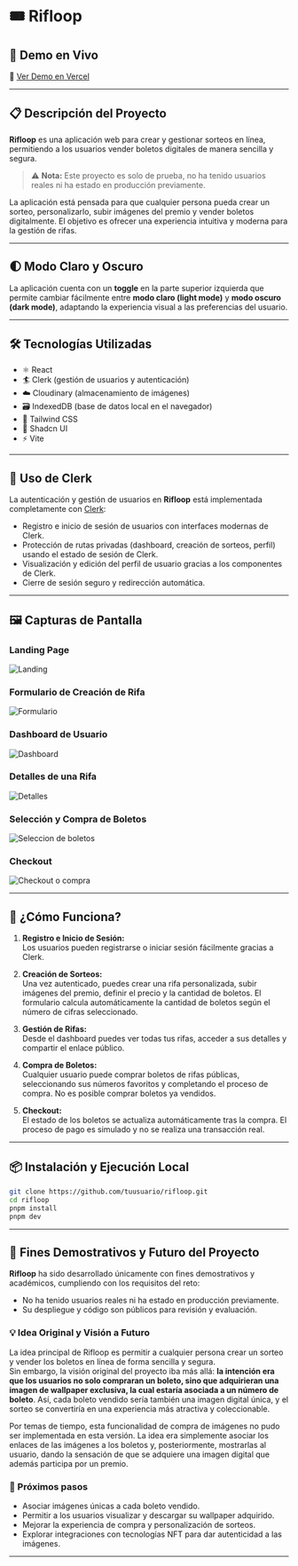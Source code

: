 # 🎟️ Rifloop

## 🚀 Demo en Vivo

🔗 [Ver Demo en Vercel](https://rifloop-web-app.vercel.app)

---

## 📋 Descripción del Proyecto

**Rifloop** es una aplicación web para crear y gestionar sorteos en línea, permitiendo a los usuarios vender boletos digitales de manera sencilla y segura.

> ⚠️ **Nota:** Este proyecto es solo de prueba, no ha tenido usuarios reales ni ha estado en producción previamente.

La aplicación está pensada para que cualquier persona pueda crear un sorteo, personalizarlo, subir imágenes del premio y vender boletos digitalmente. El objetivo es ofrecer una experiencia intuitiva y moderna para la gestión de rifas.

---

## 🌓 Modo Claro y Oscuro

La aplicación cuenta con un **toggle** en la parte superior izquierda que permite cambiar fácilmente entre **modo claro (light mode)** y **modo oscuro (dark mode)**, adaptando la experiencia visual a las preferencias del usuario.

---

## 🛠️ Tecnologías Utilizadas

- ⚛️ React
- 🏄 Clerk (gestión de usuarios y autenticación)
- ☁️ Cloudinary (almacenamiento de imágenes)
- 🗃️ IndexedDB (base de datos local en el navegador)
- 💨 Tailwind CSS
- 🧩 Shadcn UI
- ⚡ Vite

---

## 👤 Uso de Clerk

La autenticación y gestión de usuarios en **Rifloop** está implementada completamente con [Clerk](https://clerk.com/):

- Registro e inicio de sesión de usuarios con interfaces modernas de Clerk.
- Protección de rutas privadas (dashboard, creación de sorteos, perfil) usando el estado de sesión de Clerk.
- Visualización y edición del perfil de usuario gracias a los componentes de Clerk.
- Cierre de sesión seguro y redirección automática.

---

## 🖼️ Capturas de Pantalla

### Landing Page

![Landing](./readme_images/landing.png)

### Formulario de Creación de Rifa

![Formulario](./readme_images/crear_rifa_form.png)

### Dashboard de Usuario

![Dashboard](./readme_images/dashboard.png)

### Detalles de una Rifa

![Detalles](./readme_images/detalles_rifa.png)

### Selección y Compra de Boletos

![Seleccion de boletos](./readme_images/comprar_boleto.png)

### Checkout

![Checkout o compra](./readme_images/checkout.png)

---

## 📝 ¿Cómo Funciona?

1. **Registro e Inicio de Sesión:**  
   Los usuarios pueden registrarse o iniciar sesión fácilmente gracias a Clerk.

2. **Creación de Sorteos:**  
   Una vez autenticado, puedes crear una rifa personalizada, subir imágenes del premio, definir el precio y la cantidad de boletos. El formulario calcula automáticamente la cantidad de boletos según el número de cifras seleccionado.

3. **Gestión de Rifas:**  
   Desde el dashboard puedes ver todas tus rifas, acceder a sus detalles y compartir el enlace público.

4. **Compra de Boletos:**  
   Cualquier usuario puede comprar boletos de rifas públicas, seleccionando sus números favoritos y completando el proceso de compra. No es posible comprar boletos ya vendidos.

5. **Checkout:**  
   El estado de los boletos se actualiza automáticamente tras la compra. El proceso de pago es simulado y no se realiza una transacción real.

---

## 📦 Instalación y Ejecución Local

```bash
git clone https://github.com/tuusuario/rifloop.git
cd rifloop
pnpm install
pnpm dev
```

---

## 🎯 Fines Demostrativos y Futuro del Proyecto

**Rifloop** ha sido desarrollado únicamente con fines demostrativos y académicos, cumpliendo con los requisitos del reto:

- No ha tenido usuarios reales ni ha estado en producción previamente.
- Su despliegue y código son públicos para revisión y evaluación.

### 💡 Idea Original y Visión a Futuro

La idea principal de Rifloop es permitir a cualquier persona crear un sorteo y vender los boletos en línea de forma sencilla y segura.  
Sin embargo, la visión original del proyecto iba más allá: **la intención era que los usuarios no solo compraran un boleto, sino que adquirieran una imagen de wallpaper exclusiva, la cual estaría asociada a un número de boleto**. Así, cada boleto vendido sería también una imagen digital única, y el sorteo se convertiría en una experiencia más atractiva y coleccionable.

Por temas de tiempo, esta funcionalidad de compra de imágenes no pudo ser implementada en esta versión. La idea era simplemente asociar los enlaces de las imágenes a los boletos y, posteriormente, mostrarlas al usuario, dando la sensación de que se adquiere una imagen digital que además participa por un premio.

### 🚀 Próximos pasos

- Asociar imágenes únicas a cada boleto vendido.
- Permitir a los usuarios visualizar y descargar su wallpaper adquirido.
- Mejorar la experiencia de compra y personalización de sorteos.
- Explorar integraciones con tecnologías NFT para dar autenticidad a las imágenes.

---

